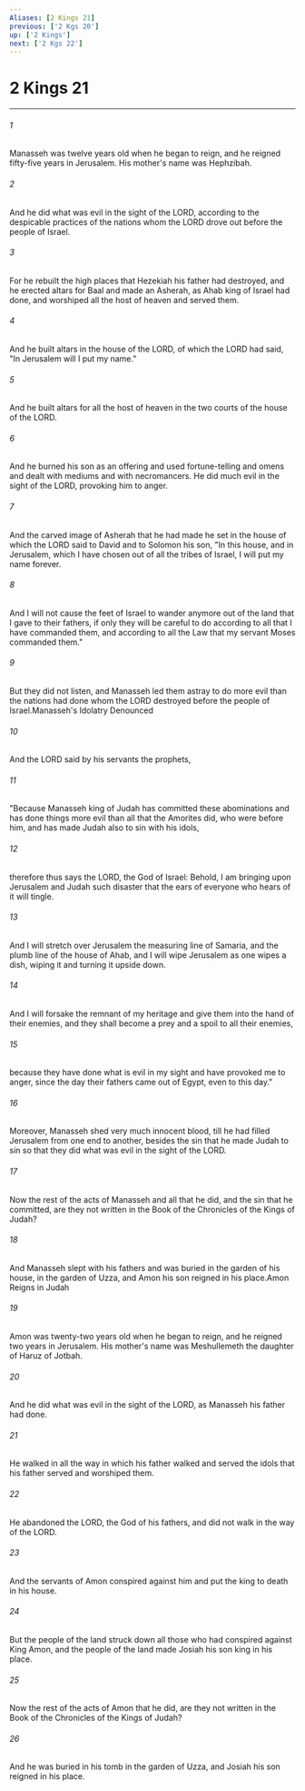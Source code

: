 ```yaml
---
Aliases: [2 Kings 21]
previous: ['2 Kgs 20']
up: ['2 Kings']
next: ['2 Kgs 22']
---
```

# 2 Kings 21

***

 

###### 1 
Manasseh was twelve years old when he began to reign, and he reigned fifty-five years in Jerusalem. His mother's name was Hephzibah. 
 

###### 2 
And he did what was evil in the sight of the LORD, according to the despicable practices of the nations whom the LORD drove out before the people of Israel. 
 

###### 3 
For he rebuilt the high places that Hezekiah his father had destroyed, and he erected altars for Baal and made an Asherah, as Ahab king of Israel had done, and worshiped all the host of heaven and served them. 
 

###### 4 
And he built altars in the house of the LORD, of which the LORD had said, "In Jerusalem will I put my name." 
 

###### 5 
And he built altars for all the host of heaven in the two courts of the house of the LORD. 
 

###### 6 
And he burned his son as an offering and used fortune-telling and omens and dealt with mediums and with necromancers. He did much evil in the sight of the LORD, provoking him to anger. 
 

###### 7 
And the carved image of Asherah that he had made he set in the house of which the LORD said to David and to Solomon his son, "In this house, and in Jerusalem, which I have chosen out of all the tribes of Israel, I will put my name forever. 
 

###### 8 
And I will not cause the feet of Israel to wander anymore out of the land that I gave to their fathers, if only they will be careful to do according to all that I have commanded them, and according to all the Law that my servant Moses commanded them." 
 

###### 9 
But they did not listen, and Manasseh led them astray to do more evil than the nations had done whom the LORD destroyed before the people of Israel.Manasseh's Idolatry Denounced
 
 

###### 10 
And the LORD said by his servants the prophets, 
 

###### 11 
"Because Manasseh king of Judah has committed these abominations and has done things more evil than all that the Amorites did, who were before him, and has made Judah also to sin with his idols, 
 

###### 12 
therefore thus says the LORD, the God of Israel: Behold, I am bringing upon Jerusalem and Judah such disaster that the ears of everyone who hears of it will tingle. 
 

###### 13 
And I will stretch over Jerusalem the measuring line of Samaria, and the plumb line of the house of Ahab, and I will wipe Jerusalem as one wipes a dish, wiping it and turning it upside down. 
 

###### 14 
And I will forsake the remnant of my heritage and give them into the hand of their enemies, and they shall become a prey and a spoil to all their enemies, 
 

###### 15 
because they have done what is evil in my sight and have provoked me to anger, since the day their fathers came out of Egypt, even to this day."
 
 

###### 16 
Moreover, Manasseh shed very much innocent blood, till he had filled Jerusalem from one end to another, besides the sin that he made Judah to sin so that they did what was evil in the sight of the LORD.
 
 

###### 17 
Now the rest of the acts of Manasseh and all that he did, and the sin that he committed, are they not written in the Book of the Chronicles of the Kings of Judah? 
 

###### 18 
And Manasseh slept with his fathers and was buried in the garden of his house, in the garden of Uzza, and Amon his son reigned in his place.Amon Reigns in Judah
 
 

###### 19 
Amon was twenty-two years old when he began to reign, and he reigned two years in Jerusalem. His mother's name was Meshullemeth the daughter of Haruz of Jotbah. 
 

###### 20 
And he did what was evil in the sight of the LORD, as Manasseh his father had done. 
 

###### 21 
He walked in all the way in which his father walked and served the idols that his father served and worshiped them. 
 

###### 22 
He abandoned the LORD, the God of his fathers, and did not walk in the way of the LORD. 
 

###### 23 
And the servants of Amon conspired against him and put the king to death in his house. 
 

###### 24 
But the people of the land struck down all those who had conspired against King Amon, and the people of the land made Josiah his son king in his place. 
 

###### 25 
Now the rest of the acts of Amon that he did, are they not written in the Book of the Chronicles of the Kings of Judah? 
 

###### 26 
And he was buried in his tomb in the garden of Uzza, and Josiah his son reigned in his place.
 
